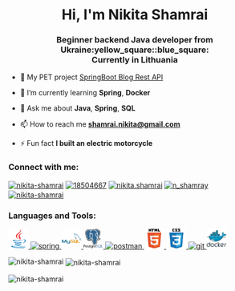 <h1 align="center">Hi, I'm Nikita Shamrai</h1>
<h3 align="center">Beginner backend Java developer from Ukraine:yellow_square::blue_square:  <br> 
  Currently in Lithuania</h3>

- 🔭 My PET project [SpringBoot Blog Rest API](https://github.com/nikita-shamrai/blog.git)

- 🌱 I’m currently learning **Spring**, **Docker**

- 💬 Ask me about **Java**, **Spring**, **SQL**

- 📫 How to reach me **shamrai.nikita@gmail.com**

- ⚡ Fun fact **I built an electric motorcycle**

<h3 align="left">Connect with me:</h3>
<p align="left">
<a href="https://linkedin.com/in/nikita-shamrai" target="blank"><img align="center" src="https://raw.githubusercontent.com/rahuldkjain/github-profile-readme-generator/master/src/images/icons/Social/linked-in-alt.svg" alt="nikita-shamrai" height="30" width="40" /></a>
<a href="https://stackoverflow.com/users/18504667" target="blank"><img align="center" src="https://raw.githubusercontent.com/rahuldkjain/github-profile-readme-generator/master/src/images/icons/Social/stack-overflow.svg" alt="18504667" height="30" width="40" /></a>
<a href="https://fb.com/nikita.shamrai" target="blank"><img align="center" src="https://raw.githubusercontent.com/rahuldkjain/github-profile-readme-generator/master/src/images/icons/Social/facebook.svg" alt="nikita.shamrai" height="30" width="40" /></a>
<a href="https://instagram.com/n_shamray" target="blank"><img align="center" src="https://raw.githubusercontent.com/rahuldkjain/github-profile-readme-generator/master/src/images/icons/Social/instagram.svg" alt="n_shamray" height="30" width="40" /></a>
<a href="https://www.youtube.com/c/nikita-shamrai" target="blank"><img align="center" src="https://raw.githubusercontent.com/rahuldkjain/github-profile-readme-generator/master/src/images/icons/Social/youtube.svg" alt="nikita-shamrai" height="30" width="40" /></a>
</p>

<h3 align="left">Languages and Tools:</h3>
<p align="left">     <a href="https://www.java.com" target="_blank" rel="noreferrer"> <img src="https://raw.githubusercontent.com/devicons/devicon/master/icons/java/java-original.svg" alt="java" width="40" height="40"/> </a> <a href="https://spring.io/" target="_blank" rel="noreferrer"> <img src="https://www.vectorlogo.zone/logos/springio/springio-icon.svg" alt="spring" width="40" height="40"/> </a> <a href="https://www.mysql.com/" target="_blank" rel="noreferrer"> <img src="https://raw.githubusercontent.com/devicons/devicon/master/icons/mysql/mysql-original-wordmark.svg" alt="mysql" width="40" height="40"/> </a> <a href="https://www.postgresql.org" target="_blank" rel="noreferrer"> <img src="https://raw.githubusercontent.com/devicons/devicon/master/icons/postgresql/postgresql-original-wordmark.svg" alt="postgresql" width="40" height="40"/> </a> <a href="https://postman.com" target="_blank" rel="noreferrer"> <img src="https://www.vectorlogo.zone/logos/getpostman/getpostman-icon.svg" alt="postman" width="40" height="40"/> </a>  <a href="https://www.w3.org/html/" target="_blank" rel="noreferrer"> <img src="https://raw.githubusercontent.com/devicons/devicon/master/icons/html5/html5-original-wordmark.svg" alt="html5" width="40" height="40"/> </a> <a href="https://www.w3schools.com/css/" target="_blank" rel="noreferrer"> <img src="https://raw.githubusercontent.com/devicons/devicon/master/icons/css3/css3-original-wordmark.svg" alt="css3" width="40" height="40"/> </a> <a href="https://git-scm.com/" target="_blank" rel="noreferrer"> <img src="https://www.vectorlogo.zone/logos/git-scm/git-scm-icon.svg" alt="git" width="40" height="40"/> </a> <a href="https://www.docker.com/" target="_blank" rel="noreferrer"> <img src="https://raw.githubusercontent.com/devicons/devicon/master/icons/docker/docker-original-wordmark.svg" alt="docker" width="40" height="40"/> </a> </p>

<p><img align="left" src="https://github-readme-stats.vercel.app/api/top-langs?username=nikita-shamrai&show_icons=true&theme=dracula&bg_color=000000&locale=en&layout=compact" alt="nikita-shamrai" /></p>

<p>&nbsp;<img align="center" src="https://github-readme-stats.vercel.app/api?username=nikita-shamrai&show_icons=true&locale=en" alt="nikita-shamrai" /></p>

<p><img align="center" src="https://github-readme-streak-stats.herokuapp.com/?user=nikita-shamrai&" alt="nikita-shamrai" /></p>
